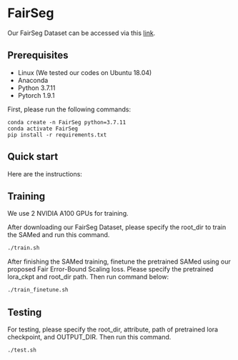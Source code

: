 # FairSeg

Our FairSeg Dataset can be accessed via this [link](https://drive.google.com/drive/folders/1vXxt9qONVgnjm1ei7uv0XtoJrqVhouPX?usp=sharing).

## Prerequisites
- Linux (We tested our codes on Ubuntu 18.04)
- Anaconda
- Python 3.7.11
- Pytorch 1.9.1


First, please run the following commands:
```
conda create -n FairSeg python=3.7.11
conda activate FairSeg
pip install -r requirements.txt
```


## Quick start

Here are the instructions: 

## Training
We use 2 NVIDIA A100 GPUs for training.

After downloading our FairSeg Dataset, please specify the root_dir to train the SAMed and run this command.
```bash
./train.sh
```
After finishing the SAMed training, finetune the pretrained SAMed using our proposed Fair Error-Bound Scaling loss. Please specify the pretrained lora_ckpt and root_dir path. Then run command below: 
```bash
./train_finetune.sh
```


## Testing

For testing, please specify the root_dir, attribute, path of pretrained lora checkpoint, and OUTPUT_DIR. Then run this command.
```bash
./test.sh
```

